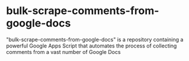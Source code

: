 # bulk-scrape-comments-from-google-docs
"bulk-scrape-comments-from-google-docs" is a repository containing a powerful Google Apps Script that automates the process of collecting comments from a vast number of Google Docs
